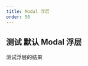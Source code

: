 ```yaml
---
title: Modal 浮层
order: 50
---
```


## 测试 默认 Modal 浮层

测试浮层的结果

<code src="./demos/DefaultModal.tsx" />
